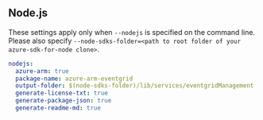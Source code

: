 ## Node.js

These settings apply only when `--nodejs` is specified on the command line.
Please also specify `--node-sdks-folder=<path to root folder of your azure-sdk-for-node clone>`.

``` yaml $(nodejs)
nodejs:
  azure-arm: true
  package-name: azure-arm-eventgrid
  output-folder: $(node-sdks-folder)/lib/services/eventgridManagement
  generate-license-txt: true
  generate-package-json: true
  generate-readme-md: true
```
